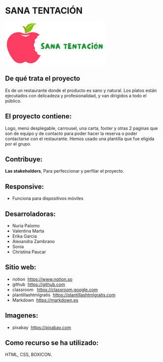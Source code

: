  <!-- HEADINGS -->
​
​
# SANA TENTACIÓN
![Logo Sana Tentacion](./media/LogoPNG.png)
​
## De qué trata el proyecto
Es de un restaurante donde el producto es sano y natural.
 Los platos están ejecutados con delicadeza y profesionalidad, y van dirigidos a todo el público.
​
## El proyecto contiene:
Logo, menú desplegable, carrousel,
una carta, footer y otras 2 paginas que son de equipo y de contacto para poder hacer la reserva o poder contactarse con el restaurante.
Hemos usado una plantilla que fue eligida por el grupo. 
​
## Contribuye:
 **Las stakeholders**, Para perfeccionar y perfilar el proyecto.
​
## Responsive: 
* Funciona para dispositivos móviles
​
 ## Desarroladoras:
   * Nuria Palomo
   * Valentina Marta
   * Erika Garcia
   * Alexandra Zambrano
   * Sonia
   * Christina Paucar
​
 ## Sitio web:
  * notion
​
      <https://www.notion.so>
​
* github
​
    <https://github.com>
* classroom
​
​
   <https://classroom.google.com>
​
* plantillashtmlgratis
​
     <https://plantillashtmlgratis.com>
​
* Markdown
​
     <https://markdown.es>
​
​
 ## Imagenes:
 
* pixabay
​
  <https://pixabay.com>
​
​
## Como recurso se ha utilizado:
HTML, CSS, BOXICON.

